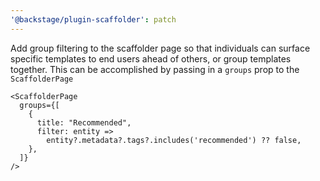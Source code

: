 ```yaml
---
'@backstage/plugin-scaffolder': patch
---
```


Add group filtering to the scaffolder page so that individuals can surface specific templates to end users ahead of others, or group templates together. This can be accomplished by passing in a `groups` prop to the `ScaffolderPage`

```
<ScaffolderPage
  groups={[
    {
      title: "Recommended",
      filter: entity =>
        entity?.metadata?.tags?.includes('recommended') ?? false,
    },
  ]}
/>
```
